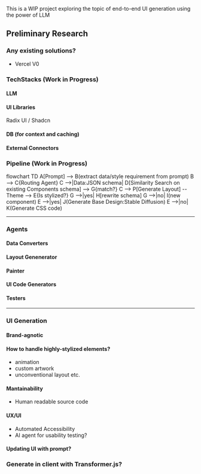 This is a WIP project exploring the topic of end-to-end UI generation using the power of LLM


## Preliminary Research

### Any existing solutions?
- Vercel V0

### TechStacks (Work in Progress)

#### LLM
#### UI Libraries
Radix UI / Shadcn
#### DB (for context and caching)
#### External Connectors 

### Pipeline (Work in Progress)
flowchart TD
    A[Prompt] --> B(extract data/style requirement from prompt)
    B --> C{Routing Agent}
    C -->|Data:JSON schema| D[Similarity Search on existing Components schema] --> G{match?}
    C --> P[Generate Layout] --Theme --> E{Is stylized?}
    G -->|yes| H[rewrite schema]
    G -->|no| I(new component)
    E -->|yes| J(Generate Base Design:Stable Diffusion)
    E -->|no| K(Generate CSS code)
    
---

### Agents

#### Data Converters

#### Layout Genenerator

#### Painter

#### UI Code Generators

#### Testers


---

### UI Generation

#### Brand-agnotic

#### How to handle highly-stylized elements?
- animation
- custom artwork
- unconventional layout etc.

#### Mantainability
- Human readable source code

#### UX/UI
- Automated Accessibility
- AI agent for usability testing?

#### Updating UI with prompt?

### Generate in client with Transformer.js?